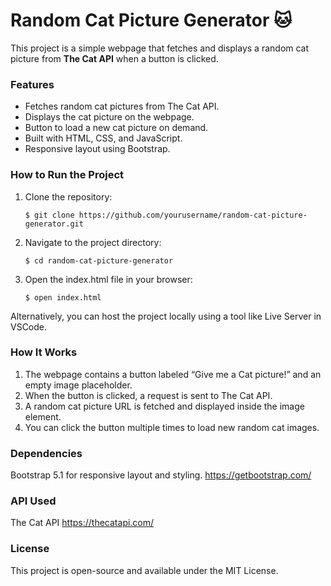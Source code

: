 # Random Cat Picture Generator 🐱

This project is a simple webpage that fetches and displays a random cat picture from **The Cat API** when a button is clicked.

### Features
- Fetches random cat pictures from The Cat API.
- Displays the cat picture on the webpage.
- Button to load a new cat picture on demand.
- Built with HTML, CSS, and JavaScript.
- Responsive layout using Bootstrap.

### How to Run the Project
1. Clone the repository:
   
   `$ git clone https://github.com/yourusername/random-cat-picture-generator.git`
   
3. Navigate to the project directory:
   
   `$ cd random-cat-picture-generator`

5. Open the index.html file in your browser:
   
   `$ open index.html`
 
Alternatively, you can host the project locally using a tool like Live Server in VSCode.

### How It Works

1.	The webpage contains a button labeled “Give me a Cat picture!” and an empty image placeholder.
2.	When the button is clicked, a request is sent to The Cat API.
3.	A random cat picture URL is fetched and displayed inside the image element.
4.	You can click the button multiple times to load new random cat images.

### Dependencies

Bootstrap 5.1 for responsive layout and styling.
https://getbootstrap.com/

### API Used

The Cat API https://thecatapi.com/

### License

This project is open-source and available under the MIT License.
